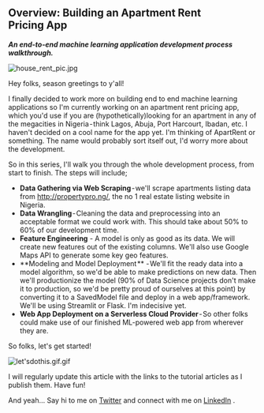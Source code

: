 ## Overview: Building an Apartment Rent Pricing App

***An end-to-end machine learning application development process walkthrough.***

![house_rent_pic.jpg](https://cdn.hashnode.com/res/hashnode/image/upload/v1609496918134/ww3s_DLqX.jpeg)

Hey folks, season greetings to y'all! 

I finally decided to work more on building end to end machine learning applications so I'm currently working on an apartment rent pricing app, which you'd use if you are (hypothetically)looking for an apartment in any of the megacities in Nigeria - think Lagos, Abuja, Port Harcourt, Ibadan, etc. I haven't decided on a cool name for the app yet. I'm thinking of ApartRent or something. The name would probably sort itself out, I'd worry more about the development.

So in this series, I'll walk you through the whole development process, from start to finish. The steps will include;

- **Data Gathering via Web Scraping** - we'll scrape apartments listing data from http://propertypro.ng/, the no 1 real estate listing website in Nigeria.
- **Data Wrangling** - Cleaning the data and preprocessing into an acceptable format we could work with. This should take about 50% to 60% of our development time.
- **Feature Engineering** - A model is only as good as its data. We will create new features out of the existing columns. We'll also use Google Maps API to generate some key geo features.
- **Modeling and Model Deployment ** - We'll fit the ready data into a model algorithm, so we'd be able to make predictions on new data. Then we'll productionize the model (90% of Data Science projects don't make it to production, so we'd be pretty proud of ourselves at this point) by converting it to a SavedModel file and deploy in a web app/framework. We'll be using Streamlit or Flask. I'm indecisive yet.
- **Web App Deployment on a Serverless Cloud Provider** - So other folks could make use of our finished ML-powered web app from wherever they are.

So folks, let's get started! 

![let'sdothis.gif.gif](https://cdn.hashnode.com/res/hashnode/image/upload/v1609497065037/EvUzNoND5.gif)

I will regularly update this article with the links to the tutorial articles as I publish them. Have fun!

And yeah… Say hi to me on  [Twitter](https://twitter.com/steveddev)  and connect with me on  [LinkedIn](https://www.linkedin.com/in/steven-kolawole-80/) .